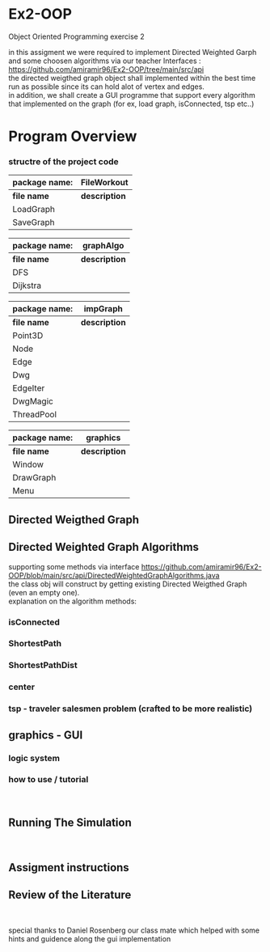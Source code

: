 # Ex2-OOP
Object Oriented Programming exercise 2

in this assigment we were required to implement Directed Weighted Garph and some choosen algorithms via our teacher Interfaces : https://github.com/amiramir96/Ex2-OOP/tree/main/src/api <br> 
the directed weigthed graph object shall implemented within the best time run as possible since its can hold alot of vertex and edges. <br>
in addition, we shall create a GUI programme that support every algorithm that implemented on the graph (for ex, load graph, isConnected, tsp etc..) <br>

# Program Overview
### structre of the project code
|   package name: |                                                     **FileWorkout**                                                                                      |
|-----------------|----------------------------------------------------------------------------------------------------------------------------------------------------------|
| **file name**   |      **description**                                                                                                                                     |   
| LoadGraph       |                                                                                                                                                          |
|    SaveGraph    |                                                                                                                                                          |
 

|   package name: |                                                     **graphAlgo**                                                                                      |
|-----------------|----------------------------------------------------------------------------------------------------------------------------------------------------------|
| **file name**   |      **description**                                                                                                                                     |   
| DFS             |                                                                                                                                                          |
|    Dijkstra     |                                                                                                                                                          |


|   package name: |                                                     **impGraph**                                                                                      |
|-----------------|----------------------------------------------------------------------------------------------------------------------------------------------------------|
| **file name**   |      **description**                                                                                                                                     |   
| Point3D         |                                                                                                                                                          |
|    Node         |                                                                                                                                                          |
|    Edge         |                                                                                                                                                          |
|    Dwg          |                                                                                                                                                          |
|    EdgeIter     |                                                                                                                                                          |
|    DwgMagic     |                                                                                                                                                          |
|    ThreadPool   |                                                                                                                                                          |


|   package name: |                                                     **graphics**                                                                                         |
|-----------------|----------------------------------------------------------------------------------------------------------------------------------------------------------|
| **file name**   |      **description**                                                                                                                                     |   
|       Window    |                                                                                                                                                          |
|    DrawGraph    |                                                                                                                                                          |
|    Menu         |                                                                                                                                                          |


## Directed Weigthed Graph

## Directed Weighted Graph Algorithms
supporting some methods via interface https://github.com/amiramir96/Ex2-OOP/blob/main/src/api/DirectedWeightedGraphAlgorithms.java <br>
the class obj will construct by getting existing Directed Weigthed Graph (even an empty one). <br>
explanation on the algorithm methods:<br>
### isConnected


### ShortestPath


### ShortestPathDist



### center


### tsp - traveler salesmen problem (crafted to be more realistic)



## graphics - GUI 
### logic system


### how to use / tutorial

<br>


## Running The Simulation


<br>

## Assigment instructions

## Review of the Literature



<br>

special thanks to Daniel Rosenberg our class mate which helped with some hints and guidence along the gui implementation

